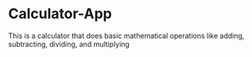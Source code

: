 # Calculator-App
This is a calculator that does basic mathematical operations like adding, subtracting, dividing, and multiplying
